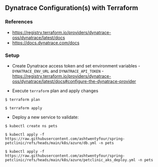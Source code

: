 ## Dynatrace Configuration(s) with Terraform

### References

- https://registry.terraform.io/providers/dynatrace-oss/dynatrace/latest/docs
- https://docs.dynatrace.com/docs

### Setup

- Create Dynatrace access token and set environment variables - ```DYNATRACE_ENV_URL``` and ```DYNATRACE_API_TOKEN``` - https://registry.terraform.io/providers/dynatrace-oss/dynatrace/latest/docs#configure-the-dynatrace-provider

- Execute ```terraform``` plan and apply changes

```
$ terraform plan

$ terraform apply
```

- Deploy a new service to validate:

```
$ kubectl create ns pets

$ kubectl apply -f https://raw.githubusercontent.com/ashtwentyfour/spring-petclinic/refs/heads/main/k8s/azure/db.yml -n pets

$ kubectl apply -f https://raw.githubusercontent.com/ashtwentyfour/spring-petclinic/refs/heads/main/k8s/azure/petclinic_aks_deploy.yml -n pets
```
